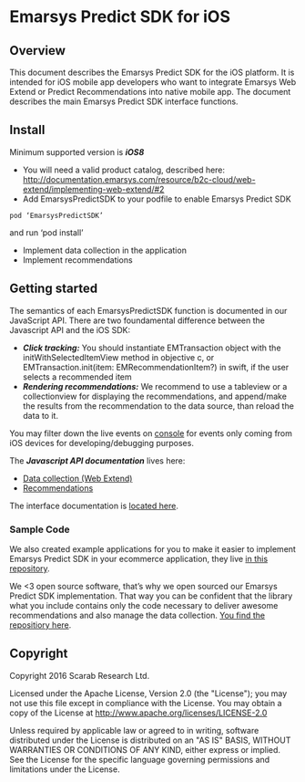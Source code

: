 # Emarsys Predict SDK for iOS

## Overview

This document describes the Emarsys Predict SDK for the iOS platform. It is intended for iOS mobile app developers who want to integrate Emarsys Web Extend or Predict Recommendations into native mobile app. The document describes the main Emarsys Predict SDK interface functions.

## Install

Minimum supported version is ***iOS8***

- You will need a valid product catalog, described here: http://documentation.emarsys.com/resource/b2c-cloud/web-extend/implementing-web-extend/#2
- Add EmarsysPredictSDK to your podfile to enable Emarsys Predict SDK

```
pod ‘EmarsysPredictSDK’
```

and run ‘pod install’

- Implement data collection in the application
- Implement recommendations

## Getting started

The semantics of each EmarsysPredictSDK function is documented in our JavaScript API.
There are two foundamental difference between the Javascript API and the iOS SDK:

- ***Click tracking:*** You should instantiate EMTransaction object with the initWithSelectedItemView method in objective c, or EMTransaction.init(item: EMRecommendationItem?) in swift, if the user selects a recommended item
- ***Rendering recommendations:*** We recommend to use a tableview or a collectionview for displaying the recommendations, and append/make the results from the recommendation to the data source, than reload the data to it.

You may filter down the live events on [console](https://console.scarabresearch.com/#/liveevents) for events only coming from iOS devices for developing/debugging purposes.

The ***Javascript API documentation*** lives here:

- [Data collection (Web Extend) ](http://documentation.emarsys.com/resource/b2c-cloud/web-extend/javascript-api/)
- [Recommendations](http://documentation.emarsys.com/resource/b2c-cloud/predict/implementation/delivering-web-recommendations/)

The interface documentation is [located here](http://cocoadocs.org/docsets/EmarsysPredictSDK/).

### Sample Code

We also created example applications for you to make it easier to implement Emarsys Predict SDK in your ecommerce application, they live [in this repository](https://github.com/scarabresearch/EmarsysMobileSamplesiOS).

We <3 open source software, that’s why we open sourced our Emarsys Predict SDK implementation. That way you can be confident that the library what you include contains only the code necessary to deliver awesome recommendations and also manage the data collection. [You find the repositiory here](https://github.com/scarabresearch/EmarsysPredictSDKiOS).

## Copyright

Copyright 2016 Scarab Research Ltd.

Licensed under the Apache License, Version 2.0 (the "License");
you may not use this file except in compliance with the License.
You may obtain a copy of the License at http://www.apache.org/licenses/LICENSE-2.0

Unless required by applicable law or agreed to in writing, software
distributed under the License is distributed on an "AS IS" BASIS,
WITHOUT WARRANTIES OR CONDITIONS OF ANY KIND, either express or implied.
See the License for the specific language governing permissions and
limitations under the License.

